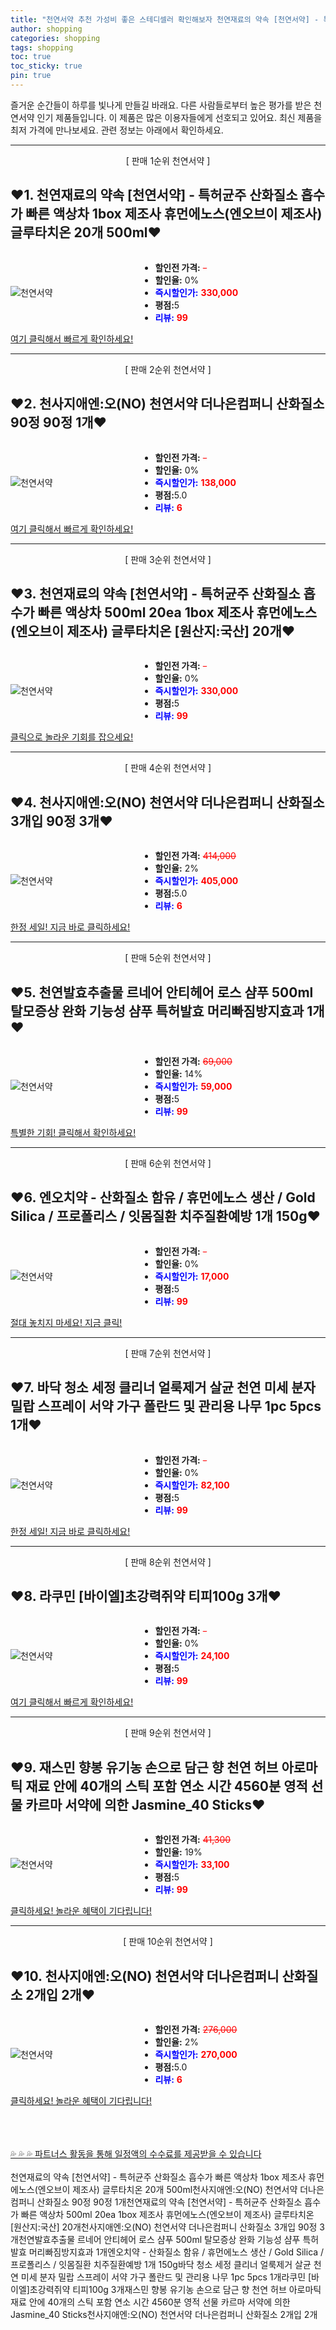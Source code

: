 ```yaml
---
title: "천연서약 추천 가성비 좋은 스테디셀러 확인해보자 천연재료의 약속 [천연서약] - 특허균주"
author: shopping
categories: shopping
tags: shopping
toc: true
toc_sticky: true
pin: true
---
```

즐거운 순간들이 하루를 빛나게 만들길 바래요. 다른 사람들로부터 높은 평가를 받은 천연서약 인기 제품들입니다. 이 제품은 많은 이용자들에게 선호되고 있어요. 최신 제품을 최저 가격에 만나보세요. 관련 정보는 아래에서 확인하세요.

---
<p class="toplist" style="margin: 0 auto; display: block; width: fit-content;">[ 판매 1순위 천연서약 ]</p>

<h2><strong>❤️1. 천연재료의 약속 [천연서약] - 특허균주 산화질소 흡수가 빠른 액상차 1box 제조사 휴먼에노스(엔오브이 제조사) 글루타치온 20개 500ml❤️</strong></h2>

<div style="display: flex; align-items: center;">
    <div style="flex: 0.4;">
        <img src="https://thumbnail10.coupangcdn.com/thumbnails/remote/230x230ex/image/vendor_inventory/60a7/574ad252c4636898e36239083e93ea19400856c31a166be35849b774c8b2.jpg" alt="천연서약" style="max-width: 100%;">
    </div>
    <div style="flex: 0.6; margin-left: 10px;">
        <ul>
            <li><strong>할인전 가격:</strong> <del style="color: red;">-</del></li>
            <li><strong>할인율:</strong> 0%</li>
            <li><span style='color:blue'><strong>즉시할인가:</strong></span> <span style='color:red'><strong>330,000</strong></span></li>
            <li><strong>평점:</strong>5</li>
            <li><span style='color:blue'><strong>리뷰:</strong></span> <span style='color:red'><strong>99</strong></span></li>
        </ul>
    </div>
</div>
<div class="center">
    <a href="https://selin100587.github.io?lptag=AF9450613&subid=githubio&pageKey=8243319474&traceid=V0-153&itemId=23722547558&vendorItemId=90747372440" class="myButton">
        여기 클릭해서 빠르게 확인하세요!
    </a>
</div>


---
<p class="toplist" style="margin: 0 auto; display: block; width: fit-content;">[ 판매 2순위 천연서약 ]</p>

<h2><strong>❤️2. 천사지애엔:오(NO) 천연서약 더나은컴퍼니 산화질소 90정 90정 1개❤️</strong></h2>

<div style="display: flex; align-items: center;">
    <div style="flex: 0.4;">
        <img src="https://thumbnail9.coupangcdn.com/thumbnails/remote/230x230ex/image/vendor_inventory/49df/203f38e8e5d5985dcacb7232cc5121d9e7fb48d534e08589f186f6b3154a.jpg" alt="천연서약" style="max-width: 100%;">
    </div>
    <div style="flex: 0.6; margin-left: 10px;">
        <ul>
            <li><strong>할인전 가격:</strong> <del style="color: red;">-</del></li>
            <li><strong>할인율:</strong> 0%</li>
            <li><span style='color:blue'><strong>즉시할인가:</strong></span> <span style='color:red'><strong>138,000</strong></span></li>
            <li><strong>평점:</strong>5.0</li>
            <li><span style='color:blue'><strong>리뷰:</strong></span> <span style='color:red'><strong>6</strong></span></li>
        </ul>
    </div>
</div>
<div class="center">
    <a href="https://selin100587.github.io?lptag=AF9450613&subid=githubio&pageKey=6840664908&traceid=V0-153&itemId=16265552938&vendorItemId=84208084065" class="myButton">
        여기 클릭해서 빠르게 확인하세요!
    </a>
</div>


---
<p class="toplist" style="margin: 0 auto; display: block; width: fit-content;">[ 판매 3순위 천연서약 ]</p>

<h2><strong>❤️3. 천연재료의 약속 [천연서약] - 특허균주 산화질소 흡수가 빠른 액상차 500ml 20ea 1box 제조사 휴먼에노스(엔오브이 제조사) 글루타치온 [원산지:국산] 20개❤️</strong></h2>

<div style="display: flex; align-items: center;">
    <div style="flex: 0.4;">
        <img src="https://thumbnail6.coupangcdn.com/thumbnails/remote/230x230ex/image/vendor_inventory/df2b/600d5a71af10fc1fdb80b7481a8bd7af9c424ac11fd81a70a2ab0cfcab93.jpg" alt="천연서약" style="max-width: 100%;">
    </div>
    <div style="flex: 0.6; margin-left: 10px;">
        <ul>
            <li><strong>할인전 가격:</strong> <del style="color: red;">-</del></li>
            <li><strong>할인율:</strong> 0%</li>
            <li><span style='color:blue'><strong>즉시할인가:</strong></span> <span style='color:red'><strong>330,000</strong></span></li>
            <li><strong>평점:</strong>5</li>
            <li><span style='color:blue'><strong>리뷰:</strong></span> <span style='color:red'><strong>99</strong></span></li>
        </ul>
    </div>
</div>
<div class="center">
    <a href="https://selin100587.github.io?lptag=AF9450613&subid=githubio&pageKey=8243321588&traceid=V0-153&itemId=23722558797&vendorItemId=90747383479" class="myButton">
        클릭으로 놀라운 기회를 잡으세요!
    </a>
</div>


---
<p class="toplist" style="margin: 0 auto; display: block; width: fit-content;">[ 판매 4순위 천연서약 ]</p>

<h2><strong>❤️4. 천사지애엔:오(NO) 천연서약 더나은컴퍼니 산화질소 3개입 90정 3개❤️</strong></h2>

<div style="display: flex; align-items: center;">
    <div style="flex: 0.4;">
        <img src="https://thumbnail9.coupangcdn.com/thumbnails/remote/230x230ex/image/vendor_inventory/49df/203f38e8e5d5985dcacb7232cc5121d9e7fb48d534e08589f186f6b3154a.jpg" alt="천연서약" style="max-width: 100%;">
    </div>
    <div style="flex: 0.6; margin-left: 10px;">
        <ul>
            <li><strong>할인전 가격:</strong> <del style="color: red;">414,000</del></li>
            <li><strong>할인율:</strong> 2%</li>
            <li><span style='color:blue'><strong>즉시할인가:</strong></span> <span style='color:red'><strong>405,000</strong></span></li>
            <li><strong>평점:</strong>5.0</li>
            <li><span style='color:blue'><strong>리뷰:</strong></span> <span style='color:red'><strong>6</strong></span></li>
        </ul>
    </div>
</div>
<div class="center">
    <a href="https://selin100587.github.io?lptag=AF9450613&subid=githubio&pageKey=6840664908&traceid=V0-153&itemId=22800845493&vendorItemId=89835758711" class="myButton">
        한정 세일! 지금 바로 클릭하세요!
    </a>
</div>


---
<p class="toplist" style="margin: 0 auto; display: block; width: fit-content;">[ 판매 5순위 천연서약 ]</p>

<h2><strong>❤️5. 천연발효추출물 르네어 안티헤어 로스 샴푸 500ml 탈모증상 완화 기능성 샴푸 특허발효 머리빠짐방지효과 1개❤️</strong></h2>

<div style="display: flex; align-items: center;">
    <div style="flex: 0.4;">
        <img src="https://thumbnail9.coupangcdn.com/thumbnails/remote/230x230ex/image/vendor_inventory/a060/a126860aa562675bc6e75a3756c7fb87194e23a1505966939e0b85a00df1.jpg" alt="천연서약" style="max-width: 100%;">
    </div>
    <div style="flex: 0.6; margin-left: 10px;">
        <ul>
            <li><strong>할인전 가격:</strong> <del style="color: red;">69,000</del></li>
            <li><strong>할인율:</strong> 14%</li>
            <li><span style='color:blue'><strong>즉시할인가:</strong></span> <span style='color:red'><strong>59,000</strong></span></li>
            <li><strong>평점:</strong>5</li>
            <li><span style='color:blue'><strong>리뷰:</strong></span> <span style='color:red'><strong>99</strong></span></li>
        </ul>
    </div>
</div>
<div class="center">
    <a href="https://selin100587.github.io?lptag=AF9450613&subid=githubio&pageKey=7704464766&traceid=V0-153&itemId=20636472029&vendorItemId=87710122947" class="myButton">
        특별한 기회! 클릭해서 확인하세요!
    </a>
</div>


---
<p class="toplist" style="margin: 0 auto; display: block; width: fit-content;">[ 판매 6순위 천연서약 ]</p>

<h2><strong>❤️6. 엔오치약 - 산화질소 함유 / 휴먼에노스 생산 / Gold Silica / 프로폴리스 / 잇몸질환 치주질환예방 1개 150g❤️</strong></h2>

<div style="display: flex; align-items: center;">
    <div style="flex: 0.4;">
        <img src="https://thumbnail7.coupangcdn.com/thumbnails/remote/230x230ex/image/vendor_inventory/62f5/9f9b241cb1dc458fee42047df9cc2c5305ede1a43b5c8c4a19455c4ce5bc.jpg" alt="천연서약" style="max-width: 100%;">
    </div>
    <div style="flex: 0.6; margin-left: 10px;">
        <ul>
            <li><strong>할인전 가격:</strong> <del style="color: red;">-</del></li>
            <li><strong>할인율:</strong> 0%</li>
            <li><span style='color:blue'><strong>즉시할인가:</strong></span> <span style='color:red'><strong>17,000</strong></span></li>
            <li><strong>평점:</strong>5</li>
            <li><span style='color:blue'><strong>리뷰:</strong></span> <span style='color:red'><strong>99</strong></span></li>
        </ul>
    </div>
</div>
<div class="center">
    <a href="https://selin100587.github.io?lptag=AF9450613&subid=githubio&pageKey=8243320658&traceid=V0-153&itemId=23722554403&vendorItemId=90747375010" class="myButton">
        절대 놓치지 마세요! 지금 클릭!
    </a>
</div>


---
<p class="toplist" style="margin: 0 auto; display: block; width: fit-content;">[ 판매 7순위 천연서약 ]</p>

<h2><strong>❤️7. 바닥 청소 세정 클리너 얼룩제거 살균 천연 미세 분자 밀랍 스프레이 서약 가구 폴란드 및 관리용 나무 1pc 5pcs 1개❤️</strong></h2>

<div style="display: flex; align-items: center;">
    <div style="flex: 0.4;">
        <img src="https://thumbnail10.coupangcdn.com/thumbnails/remote/230x230ex/image/vendor_inventory/93f2/b1cbf8af2c0ae80a3915e6d09183e3c32aa1c1e8b7098ce05f1318efc3ec.jpg" alt="천연서약" style="max-width: 100%;">
    </div>
    <div style="flex: 0.6; margin-left: 10px;">
        <ul>
            <li><strong>할인전 가격:</strong> <del style="color: red;">-</del></li>
            <li><strong>할인율:</strong> 0%</li>
            <li><span style='color:blue'><strong>즉시할인가:</strong></span> <span style='color:red'><strong>82,100</strong></span></li>
            <li><strong>평점:</strong>5</li>
            <li><span style='color:blue'><strong>리뷰:</strong></span> <span style='color:red'><strong>99</strong></span></li>
        </ul>
    </div>
</div>
<div class="center">
    <a href="https://selin100587.github.io?lptag=AF9450613&subid=githubio&pageKey=8218649163&traceid=V0-153&itemId=23613867908&vendorItemId=90639493648" class="myButton">
        한정 세일! 지금 바로 클릭하세요!
    </a>
</div>


---
<p class="toplist" style="margin: 0 auto; display: block; width: fit-content;">[ 판매 8순위 천연서약 ]</p>

<h2><strong>❤️8. 라쿠민 [바이엘]초강력쥐약 티피100g 3개❤️</strong></h2>

<div style="display: flex; align-items: center;">
    <div style="flex: 0.4;">
        <img src="https://thumbnail10.coupangcdn.com/thumbnails/remote/230x230ex/image/vendor_inventory/80cd/e311b5a7b7a7aaf91624319fad90fcc3b9a39fbf0c38152ea678962006d4.jpg" alt="천연서약" style="max-width: 100%;">
    </div>
    <div style="flex: 0.6; margin-left: 10px;">
        <ul>
            <li><strong>할인전 가격:</strong> <del style="color: red;">-</del></li>
            <li><strong>할인율:</strong> 0%</li>
            <li><span style='color:blue'><strong>즉시할인가:</strong></span> <span style='color:red'><strong>24,100</strong></span></li>
            <li><strong>평점:</strong>5</li>
            <li><span style='color:blue'><strong>리뷰:</strong></span> <span style='color:red'><strong>99</strong></span></li>
        </ul>
    </div>
</div>
<div class="center">
    <a href="https://selin100587.github.io?lptag=AF9450613&subid=githubio&pageKey=2124021182&traceid=V0-153&itemId=3604184686&vendorItemId=71589863169" class="myButton">
        여기 클릭해서 빠르게 확인하세요!
    </a>
</div>


---
<p class="toplist" style="margin: 0 auto; display: block; width: fit-content;">[ 판매 9순위 천연서약 ]</p>

<h2><strong>❤️9. 재스민 향봉 유기농 손으로 담근 향 천연 허브 아로마틱 재료 안에 40개의 스틱 포함 연소 시간 4560분 영적 선물 카르마 서약에 의한 Jasmine_40 Sticks❤️</strong></h2>

<div style="display: flex; align-items: center;">
    <div style="flex: 0.4;">
        <img src="https://thumbnail7.coupangcdn.com/thumbnails/remote/230x230ex/image/vendor_inventory/0de8/ebbac48b92a765800e05f00c7e15dc3a254376c736f074eda5d3e72242f6.jpg" alt="천연서약" style="max-width: 100%;">
    </div>
    <div style="flex: 0.6; margin-left: 10px;">
        <ul>
            <li><strong>할인전 가격:</strong> <del style="color: red;">41,300</del></li>
            <li><strong>할인율:</strong> 19%</li>
            <li><span style='color:blue'><strong>즉시할인가:</strong></span> <span style='color:red'><strong>33,100</strong></span></li>
            <li><strong>평점:</strong>5</li>
            <li><span style='color:blue'><strong>리뷰:</strong></span> <span style='color:red'><strong>99</strong></span></li>
        </ul>
    </div>
</div>
<div class="center">
    <a href="https://selin100587.github.io?lptag=AF9450613&subid=githubio&pageKey=8240560521&traceid=V0-153&itemId=23715847236&vendorItemId=90740715966" class="myButton">
        클릭하세요! 놀라운 혜택이 기다립니다!
    </a>
</div>


---
<p class="toplist" style="margin: 0 auto; display: block; width: fit-content;">[ 판매 10순위 천연서약 ]</p>

<h2><strong>❤️10. 천사지애엔:오(NO) 천연서약 더나은컴퍼니 산화질소 2개입 2개❤️</strong></h2>

<div style="display: flex; align-items: center;">
    <div style="flex: 0.4;">
        <img src="https://thumbnail9.coupangcdn.com/thumbnails/remote/230x230ex/image/vendor_inventory/49df/203f38e8e5d5985dcacb7232cc5121d9e7fb48d534e08589f186f6b3154a.jpg" alt="천연서약" style="max-width: 100%;">
    </div>
    <div style="flex: 0.6; margin-left: 10px;">
        <ul>
            <li><strong>할인전 가격:</strong> <del style="color: red;">276,000</del></li>
            <li><strong>할인율:</strong> 2%</li>
            <li><span style='color:blue'><strong>즉시할인가:</strong></span> <span style='color:red'><strong>270,000</strong></span></li>
            <li><strong>평점:</strong>5.0</li>
            <li><span style='color:blue'><strong>리뷰:</strong></span> <span style='color:red'><strong>6</strong></span></li>
        </ul>
    </div>
</div>
<div class="center">
    <a href="https://selin100587.github.io?lptag=AF9450613&subid=githubio&pageKey=6840664908&traceid=V0-153&itemId=22800840531&vendorItemId=89835753533" class="myButton">
        클릭하세요! 놀라운 혜택이 기다립니다!
    </a>
</div>

<br><br><br>[💦 💦 💦 파트너스 활동을 통해 일정액의 수수료를 제공받을 수 있습니다](https://link.coupang.com/a/bcpT2c)<br><br>천연재료의 약속 [천연서약] - 특허균주 산화질소 흡수가 빠른 액상차 1box 제조사 휴먼에노스(엔오브이 제조사) 글루타치온 20개 500ml천사지애엔:오(NO) 천연서약 더나은컴퍼니 산화질소 90정 90정 1개천연재료의 약속 [천연서약] - 특허균주 산화질소 흡수가 빠른 액상차 500ml 20ea 1box 제조사 휴먼에노스(엔오브이 제조사) 글루타치온 [원산지:국산] 20개천사지애엔:오(NO) 천연서약 더나은컴퍼니 산화질소 3개입 90정 3개천연발효추출물 르네어 안티헤어 로스 샴푸 500ml 탈모증상 완화 기능성 샴푸 특허발효 머리빠짐방지효과 1개엔오치약 - 산화질소 함유 / 휴먼에노스 생산 / Gold Silica / 프로폴리스 / 잇몸질환 치주질환예방 1개 150g바닥 청소 세정 클리너 얼룩제거 살균 천연 미세 분자 밀랍 스프레이 서약 가구 폴란드 및 관리용 나무 1pc 5pcs 1개라쿠민 [바이엘]초강력쥐약 티피100g 3개재스민 향봉 유기농 손으로 담근 향 천연 허브 아로마틱 재료 안에 40개의 스틱 포함 연소 시간 4560분 영적 선물 카르마 서약에 의한 Jasmine_40 Sticks천사지애엔:오(NO) 천연서약 더나은컴퍼니 산화질소 2개입 2개